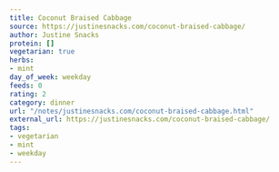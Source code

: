 ```yaml
---
title: Coconut Braised Cabbage
source: https://justinesnacks.com/coconut-braised-cabbage/
author: Justine Snacks
protein: []
vegetarian: true
herbs:
- mint
day_of_week: weekday
feeds: 0
rating: 2
category: dinner
url: "/notes/justinesnacks.com/coconut-braised-cabbage.html"
external_url: https://justinesnacks.com/coconut-braised-cabbage/
tags:
- vegetarian
- mint
- weekday
---
```



